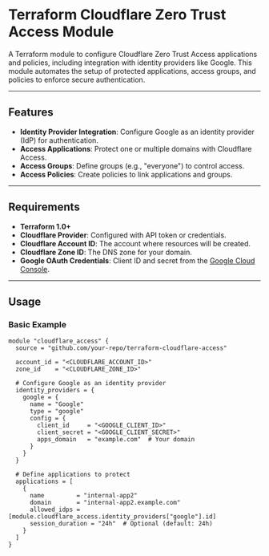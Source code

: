 # Terraform Cloudflare Zero Trust Access Module

A Terraform module to configure Cloudflare Zero Trust Access applications and policies, including integration with identity providers like Google. This module automates the setup of protected applications, access groups, and policies to enforce secure authentication.

---

## Features

- **Identity Provider Integration**: Configure Google as an identity provider (IdP) for authentication.
- **Access Applications**: Protect one or multiple domains with Cloudflare Access.
- **Access Groups**: Define groups (e.g., "everyone") to control access.
- **Access Policies**: Create policies to link applications and groups.

---

## Requirements

- **Terraform 1.0+**
- **Cloudflare Provider**: Configured with API token or credentials.
- **Cloudflare Account ID**: The account where resources will be created.
- **Cloudflare Zone ID**: The DNS zone for your domain.
- **Google OAuth Credentials**: Client ID and secret from the [Google Cloud Console](https://console.cloud.google.com/).

---

## Usage

### Basic Example
```hcl
module "cloudflare_access" {
  source = "github.com/your-repo/terraform-cloudflare-access"

  account_id = "<CLOUDFLARE_ACCOUNT_ID>"
  zone_id    = "<CLOUDFLARE_ZONE_ID>"

  # Configure Google as an identity provider
  identity_providers = {
    google = {
      name = "Google"
      type = "google"
      config = {
        client_id     = "<GOOGLE_CLIENT_ID>"
        client_secret = "<GOOGLE_CLIENT_SECRET>"
        apps_domain   = "example.com"  # Your domain
      }
    }
  }

  # Define applications to protect
  applications = [
    {
      name         = "internal-app2"
      domain       = "internal-app2.example.com"
      allowed_idps = [module.cloudflare_access.identity_providers["google"].id]
      session_duration = "24h"  # Optional (default: 24h)
    }
  ]
}